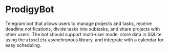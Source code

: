 # ProdigyBot
Telegram bot that allows users to manage projects and tasks, receive deadline notifications, divide tasks into subtasks, and share projects with other users. The bot should support multi-user mode, store data in SQLite using the `aiosqlite` asynchronous library, and integrate with a calendar for easy scheduling.
